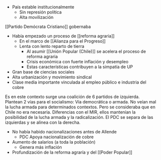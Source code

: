 - País estable institucionalmente
	- Sin represión política
	- Alta movilización

[[Partido Demócrata Cristiano]] gobernaba 
- Había empezado un proceso de [[reforma agraria]]
	- En el marco de [[Alianza para el Progreso]]
	- Lenta con lento reparto de tierra
		- Al asumir [[Unión Popular (Chile)]]  se acelera el proceso de reforma agraria
		- Crisis económica con fuerte inflación y desempleo
		- Estas características contribuyen a la simpatía de UP
- Gran base de ciencias sociales
- Alta urbanización y movimiento sindical
- Clase media importante vinculada al empleo público e industria del cobre

Es en este contexto surge una coalición de 6 partidos de izquierda. Plantean 2 vías para el socialismo: Vía democrática o armada.
No veían mal la lucha armada para determinados contextos. Pero se consideraba que en Chile no era necesaria. Diferencias con el MIR, ellos mantenían la posibilidad de la lucha armada y la radicalización. El PDC se separa de las izquierdas y se alinea con la derecha.


- No había habido nacionalizaciones antes de Allende
	- PDC Apoya nacionalización de cobre
- Aumento de salarios (a toda la población)
	- Genera más inflación
- Profundización de la reforma agraría y del [[Poder Popular]]
